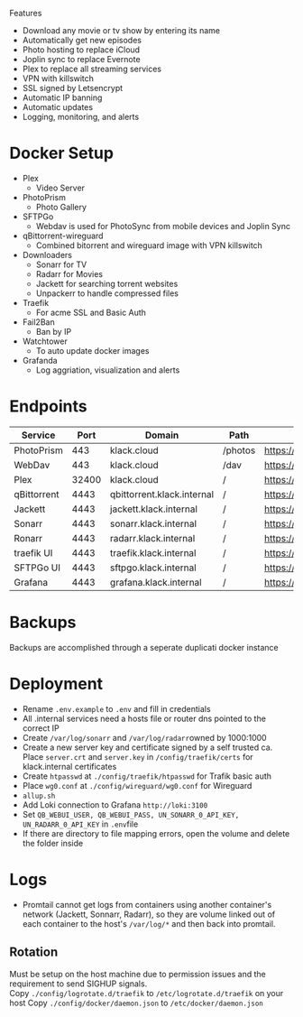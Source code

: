 Features
- Download any movie or tv show by entering its name
- Automatically get new episodes
- Photo hosting to replace iCloud
- Joplin sync to replace Evernote
- Plex to replace all streaming services
- VPN with killswitch
- SSL signed by Letsencrypt
- Automatic IP banning
- Automatic updates
- Logging, monitoring, and alerts

# Docker Setup
- Plex
	- Video Server
- PhotoPrism
	- Photo Gallery
- SFTPGo
  	- Webdav is used for PhotoSync from mobile devices and Joplin Sync
- qBittorrent-wireguard
	- Combined bitorrent and wireguard image with VPN killswitch
- Downloaders
	- Sonarr for TV
	- Radarr for Movies
	- Jackett for searching torrent websites
	- Unpackerr to handle compressed files
- Traefik
    - For acme SSL and Basic Auth
- Fail2Ban
    - Ban by IP
- Watchtower
    - To auto update docker images
- Grafanda
	- Log aggriation, visualization and alerts

# Endpoints
| Service | Port | Domain | Path | Link |
| --- | --- | --- | --- | --- |
| PhotoPrism | 443 | klack.cloud | /photos | https://klack.cloud/photos |
| WebDav | 443 | klack.cloud | /dav | https://klack.cloud/dav/ |
| Plex | 32400 | klack.cloud | /   | https://klack.cloud:32401 |
| qBittorrent | 4443 | qbittorrent.klack.internal | /   | https://qbittorrent.klack.internal:4443 |
| Jackett | 4443 | jackett.klack.internal | /   | https://jackett.klack.internal:4443 |
| Sonarr | 4443 | sonarr.klack.internal | /   | https://sonarr.klack.internal:4443 |
| Ronarr | 4443 | radarr.klack.internal | /   | https://radarr.klack.internal:4443 |
| traefik UI | 4443 | traefik.klack.internal | /   | https://traefik.klack.internal:4443 |
| SFTPGo UI | 4443 | sftpgo.klack.internal | /   | https://sftpgo.klack.internal:4443 |
| Grafana | 4443 | grafana.klack.internal | /   | https://grafana.klack.internal:4443 |

# Backups
Backups are accomplished through a seperate duplicati docker instance

# Deployment
- Rename `.env.example` to `.env` and fill in credentials
- All .internal services need a hosts file or router dns pointed to the correct IP
- Create `/var/log/sonarr` and `/var/log/radarr`owned by 1000:1000
- Create a new server key and certificate signed by a self trusted ca.  Place `server.crt` and `server.key` in `/config/traefik/certs` for klack.internal certificates
- Create `htpasswd` at `./config/traefik/htpasswd` for Trafik basic auth
- Place `wg0.conf` at `./config/wireguard/wg0.conf` for Wireguard
- `allup.sh`
- Add Loki connection to Grafana `http://loki:3100`
- Set `QB_WEBUI_USER, QB_WEBUI_PASS, UN_SONARR_0_API_KEY, UN_RADARR_0_API_KEY` in `.env`file
- If there are directory to file mapping errors, open the volume and delete the folder inside

# Logs
- Promtail cannot get logs from containers using another container's network (Jackett, Sonnarr, Radarr), so they are volume linked out of each container to the host's `/var/log/*` and then back into promtail.

## Rotation
Must be setup on the host machine due to permission issues and the requirement to send SIGHUP signals.  
Copy `./config/logrotate.d/traefik` to `/etc/logrotate.d/traefik` on your host
Copy `./config/docker/daemon.json` to `/etc/docker/daemon.json`